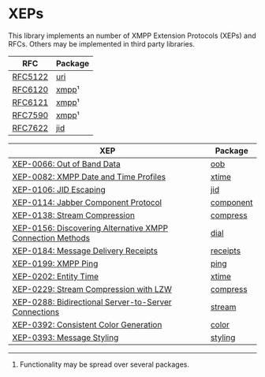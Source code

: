 # XEPs

This library implements an number of XMPP Extension Protocols (XEPs) and RFCs.
Others may be implemented in third party libraries.

| RFC       | Package     |
| ----------| ----------- |
| [RFC5122] | [uri]       |
| [RFC6120] | [xmpp]¹     |
| [RFC6121] | [xmpp]¹     |
| [RFC7590] | [xmpp]¹     |
| [RFC7622] | [jid]       |

| XEP                                                         | Package     |
| ----------------------------------------------------------- | ----------- |
| [XEP-0066: Out of Band Data]                                | [oob]       |
| [XEP-0082: XMPP Date and Time Profiles]                     | [xtime]     |
| [XEP-0106: JID Escaping]                                    | [jid]       |
| [XEP-0114: Jabber Component Protocol]                       | [component] |
| [XEP-0138: Stream Compression]                              | [compress]  |
| [XEP-0156: Discovering Alternative XMPP Connection Methods] | [dial]      |
| [XEP-0184: Message Delivery Receipts]                       | [receipts]  |
| [XEP-0199: XMPP Ping]                                       | [ping]      |
| [XEP-0202: Entity Time]                                     | [xtime]     |
| [XEP-0229: Stream Compression with LZW]                     | [compress]  |
| [XEP-0288: Bidirectional Server-to-Server Connections]      | [stream]    |
| [XEP-0392: Consistent Color Generation]                     | [color]     |
| [XEP-0393: Message Styling]                                 | [styling]   |

---

1. Functionality may be spread over several packages.

[RFC5122]: https://tools.ietf.org/html/rfc5122
[RFC6120]: https://tools.ietf.org/html/rfc6120
[RFC6121]: https://tools.ietf.org/html/rfc6121
[RFC7590]: https://tools.ietf.org/html/rfc7590
[RFC7622]: https://tools.ietf.org/html/rfc7622

[XEP-0066: Out of Band Data]: https://xmpp.org/extensions/xep-0066.html
[XEP-0082: XMPP Date and Time Profiles]: https://xmpp.org/extensions/xep-0030.html
[XEP-0106: JID Escaping]: https://xmpp.org/extensions/xep-0106.html
[XEP-0114: Jabber Component Protocol]: https://xmpp.org/extensions/xep-0114.html
[XEP-0138: Stream Compression]: https://xmpp.org/extensions/xep-0138.html
[XEP-0156: Discovering Alternative XMPP Connection Methods]: https://xmpp.org/extensions/xep-0156
[XEP-0184: Message Delivery Receipts]: https://xmpp.org/extensions/xep-0184.html
[XEP-0199: XMPP Ping]: https://xmpp.org/extensions/xep-0199.html
[XEP-0202: Entity Time]: https://xmpp.org/extensions/xep-0202.html
[XEP-0229: Stream Compression with LZW]: https://xmpp.org/extensions/xep-0229.html
[XEP-0288: Bidirectional Server-to-Server Connections]: https://xmpp.org/extensions/xep-0288.html
[XEP-0392: Consistent Color Generation]: https://xmpp.org/extensions/xep-0392.html
[XEP-0393: Message Styling]: https://xmpp.org/extensions/xep-0393.html

[color]: https://pkg.go.dev/mellium.im/xmpp/color
[component]: https://pkg.go.dev/mellium.im/xmpp/component
[compress]: https://pkg.go.dev/mellium.im/xmpp/compress
[dial]: https://pkg.go.dev/mellium.im/xmpp/dial
[jid]: https://pkg.go.dev/mellium.im/xmpp/jid
[oob]: https://pkg.go.dev/mellium.im/xmpp/oob
[ping]: https://pkg.go.dev/mellium.im/xmpp/ping
[receipts]: https://pkg.go.dev/mellium.im/xmpp/receipts
[stream]: https://pkg.go.dev/mellium.im/xmpp/stream
[styling]: https://pkg.go.dev/mellium.im/xmpp/styling
[uri]: https://pkg.go.dev/mellium.im/xmpp/uri
[xmpp]: https://pkg.go.dev/mellium.im/xmpp/xmpp
[xtime]: https://pkg.go.dev/mellium.im/xmpp/xtime
